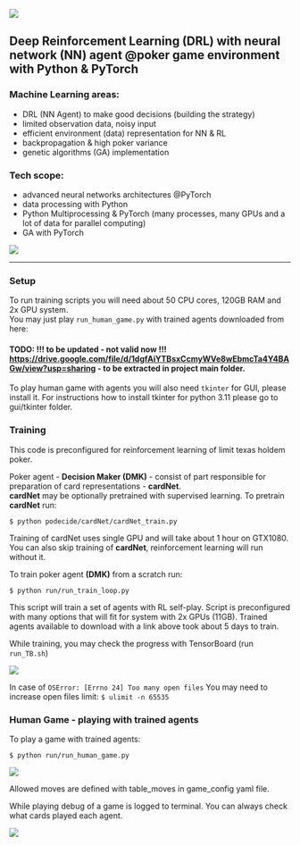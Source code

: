 ![](images/pypoks_logo.png)

## Deep Reinforcement Learning (DRL) with neural network (NN) agent @poker game environment with Python & PyTorch

### Machine Learning areas:
- DRL (NN Agent) to make good decisions (building the strategy)
- limited observation data, noisy input
- efficient environment (data) representation for NN & RL 
- backpropagation & high poker variance
- genetic algorithms (GA) implementation  

### Tech scope:
- advanced neural networks architectures @PyTorch
- data processing with Python
- Python Multiprocessing & PyTorch (many processes, many GPUs and a lot of data for parallel computing)
- GA with PyTorch

![](images/pypoks_ques.png)

---

### Setup

To run training scripts you will need about 50 CPU cores, 120GB RAM and 2x GPU system.<br>
You may just play `run_human_game.py` with trained agents downloaded from here:<br>
#### TODO: !!! to be updated - not valid now !!! https://drive.google.com/file/d/1dgfAiYTBsxCcmyWVe8wEbmcTa4Y4BAGw/view?usp=sharing - to be extracted in project main folder.<br>
To play human game with agents you will also need `tkinter` for GUI, please install it.
For instructions how to install tkinter for python 3.11 please go to gui/tkinter folder.


### Training
This code is preconfigured for reinforcement learning of limit texas holdem poker.<br>

Poker agent - **Decision Maker (DMK)** - consist of part responsible for preparation of card representations - **cardNet**.<br>
**cardNet** may be optionally pretrained with supervised learning. To pretrain **cardNet** run:

```
$ python podecide/cardNet/cardNet_train.py
```
Training of cardNet uses single GPU and will take about 1 hour on GTX1080.
You can also skip training of **cardNet**, reinforcement learning will run without it.

To train poker agent **(DMK)** from a scratch run:

```
$ python run/run_train_loop.py
```

This script will train a set of agents with RL self-play. Script is preconfigured with many options that will fit for system with 2x GPUs (11GB).
Trained agents available to download with a link above took about 5 days to train.<br>

While training, you may check the progress with TensorBoard (run `run_TB.sh`)

![](images/pypoksTB.png)

In case of `OSError: [Errno 24] Too many open files` You may need to increase open files limit: `$ ulimit -n 65535`

### Human Game - playing with trained agents

To play a game with trained agents:
```
$ python run/run_human_game.py
```
![](images/pypoks_HDMK.png)

Allowed moves are defined with table_moves in game_config yaml file.

While playing debug of a game is logged to terminal. You can always check what cards played each agent.

![](images/terminal_HDMK.png)
